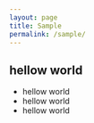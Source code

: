 ```yaml
---
layout: page
title: Sample
permalink: /sample/
---
```


## hellow world

* hellow world
* hellow world
* hellow world

